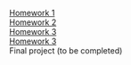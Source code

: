 [Homework 1](https://yurkorom.github.io/Beauty-Zone/homework-1/)<br>
[Homework 2](https://yurkorom.github.io/Beauty-Zone/homework-2/)<br>
[Homework 3](https://yurkorom.github.io/Beauty-Zone/homework-3/)<br>
[Homework 3](https://yurkorom.github.io/Beauty-Zone/homework-4/)<br>
Final project (to be completed)
